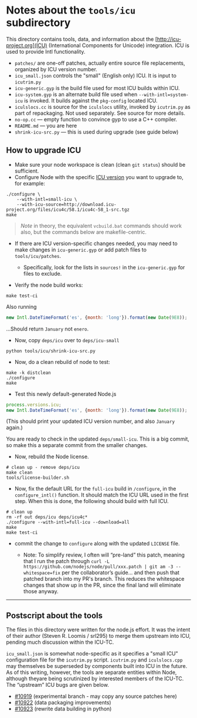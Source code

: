 # Notes about the `tools/icu` subdirectory

This directory contains tools, data, and information about the [http://icu-project.org](ICU) (International Components for Unicode) integration. ICU is used to provide Intl functionality.

- `patches/` are one-off patches, actually entire source file replacements, organized by ICU version number.
- `icu_small.json` controls the "small" (English only) ICU. It is input to `icutrim.py`
- `icu-generic.gyp` is the build file used for most ICU builds within ICU. <!-- have fun -->
- `icu-system.gyp` is an alternate build file used when `--with-intl=system-icu` is invoked. It builds against the `pkg-config` located ICU.
- `iculslocs.cc` is source for the `iculslocs` utility, invoked by `icutrim.py` as part of repackaging. Not used separately. See source for more details.
- `no-op.cc` — empty function to convince gyp to use a C++ compiler.
- `README.md` — you are here
- `shrink-icu-src.py` — this is used during upgrade (see guide below)

## How to upgrade ICU

- Make sure your node workspace is clean (clean `git status`) should be sufficient.
- Configure Node with the specific [ICU version](http://icu-project.org/download) you want to upgrade to, for example:

```shell
./configure \
    --with-intl=small-icu \
    --with-icu-source=http://download.icu-project.org/files/icu4c/58.1/icu4c-58_1-src.tgz
make
```

> _Note_ in theory, the equivalent `vcbuild.bat` commands should work also,
> but the commands below are makefile-centric.

- If there are ICU version-specific changes needed, you may need to make changes in `icu-generic.gyp` or add patch files to `tools/icu/patches`.
  - Specifically, look for the lists in `sources!` in the `icu-generic.gyp` for files to exclude.

- Verify the node build works:

```shell
make test-ci
```

Also running

<!-- eslint-disable strict -->

```js
new Intl.DateTimeFormat('es', {month: 'long'}).format(new Date(9E8));
```

…Should return `January` not `enero`.

- Now, copy `deps/icu` over to `deps/icu-small`

```shell
python tools/icu/shrink-icu-src.py
```

- Now, do a clean rebuild of node to test:

```shell
make -k distclean
./configure
make
```

- Test this newly default-generated Node.js

<!-- eslint-disable strict -->

```js
process.versions.icu;
new Intl.DateTimeFormat('es', {month: 'long'}).format(new Date(9E8));
```

(This should print your updated ICU version number, and also `January` again.)

You are ready to check in the updated `deps/small-icu`. This is a big commit,
so make this a separate commit from the smaller changes.

- Now, rebuild the Node license.

```shell
# clean up - remove deps/icu
make clean
tools/license-builder.sh
```

- Now, fix the default URL for the `full-icu` build in `/configure`, in
the `configure_intl()` function. It should match the ICU URL used in the
first step.  When this is done, the following should build with full ICU.

```shell
# clean up
rm -rf out deps/icu deps/icu4c*
./configure --with-intl=full-icu --download=all
make
make test-ci
```

- commit the change to `configure` along with the updated `LICENSE` file.

  - Note: To simplify review, I often will “pre-land” this patch, meaning that I run the patch through `curl -L https://github.com/nodejs/node/pull/xxx.patch | git am -3 --whitespace=fix` per the collaborator’s guide… and then push that patched branch into my PR's branch. This reduces the whitespace changes that show up in the PR, since the final land will eliminate those anyway.

-----

## Postscript about the tools

The files in this directory were written for the node.js effort.
It was the intent of their author (Steven R. Loomis / srl295) to
merge them upstream into ICU, pending much discussion within the
ICU-TC.

`icu_small.json` is somewhat node-specific as it specifies a "small ICU"
configuration file for the `icutrim.py` script. `icutrim.py` and
`iculslocs.cpp` may themselves be superseded by components built into
ICU in the future. As of this writing, however, the tools are separate
entities within Node, although theyare being scrutinized by interested
members of the ICU-TC. The “upstream” ICU bugs are given below.

   * [#10919](http://bugs.icu-project.org/trac/ticket/10919)
     (experimental branch - may copy any source patches here)
   * [#10922](http://bugs.icu-project.org/trac/ticket/10922)
     (data packaging improvements)
   * [#10923](http://bugs.icu-project.org/trac/ticket/10923)
     (rewrite data building in python)
